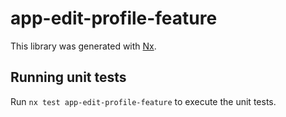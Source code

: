 # app-edit-profile-feature

This library was generated with [Nx](https://nx.dev).

## Running unit tests

Run `nx test app-edit-profile-feature` to execute the unit tests.
